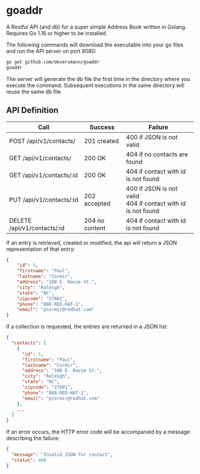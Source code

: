 # goaddr

A Restful API (and db) for a super simple Address Book written in Golang.  Requires Go 1.16 or higher to be installed.

The following commands will download the executable into your go files and run the API server on port 8080:
``` bash
go get github.com/deversmann/goaddr
goaddr
```

The server will generate the db file the first time in the directory where you execute the command.  Subsequent executions in the same directory will reuse the same db file

## API Definition
| Call | Success | Failure |
|---|---|---|
| POST /api/v1/contacts/ | 201 created | 400 if JSON is not valid |
| GET /api/v1/contacts/ | 200 OK | 404 if no contacts are found |
| GET /api/v1/contacts/:id | 200 OK | 404 if contact with id is not found |
| PUT /api/v1/contacts/:id | 202 accepted | 400 if JSON is not valid<br>404 if contact with id is not found |
| DELETE /api/v1/contacts/:id | 204 no content | 404 if contact with id is not found |

If an entry is retrieved, created or modified, the api will return a JSON representation of that entry:

``` json
{
    "id": 1,
    "firstname": "Paul",
    "lastname": "Cormir",
    "address": "100 E. Davie St.",
    "city": "Raleigh",
    "state": "NC",
    "zipcode": "27601",
    "phone": "888-RED-HAT-1",
    "email": "pcormir@redhat.com"
}
```

If a collection is requested, the entries are returned in a JSON list:

```json
{
  "contacts": [
    {
      "id": 1,
      "firstname": "Paul",
      "lastname": "Cormir",
      "address": "100 E. Davie St.",
      "city": "Raleigh",
      "state": "NC",
      "zipcode": "27601",
      "phone": "888-RED-HAT-1",
      "email": "pcormir@redhat.com"
    },
    ...
  ]
}
```

If an error occurs, the HTTP error code will be accompanied by a message describing the failure:

```json
{
  "message": "Invalid JSON for contact",
  "status": 400
}
```
